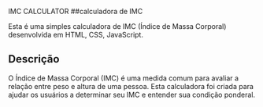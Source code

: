 IMC CALCULATOR
##calculadora de IMC

Esta é uma simples calculadora de IMC (Índice de Massa Corporal) desenvolvida em HTML, CSS, JavaScript.

## Descrição

O Índice de Massa Corporal (IMC) é uma medida comum para avaliar a relação entre peso e altura de uma pessoa. Esta calculadora foi criada para ajudar os usuários a determinar seu IMC e entender sua condição ponderal.
